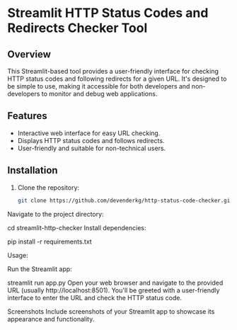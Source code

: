 # Streamlit HTTP Status Codes and Redirects Checker Tool

## Overview

This Streamlit-based tool provides a user-friendly interface for checking HTTP status codes and following redirects for a given URL. It's designed to be simple to use, making it accessible for both developers and non-developers to monitor and debug web applications.

## Features

- Interactive web interface for easy URL checking.
- Displays HTTP status codes and follows redirects.
- User-friendly and suitable for non-technical users.

## Installation

1. Clone the repository:

   ```bash
   git clone https://github.com/devenderkg/http-status-code-checker.git
Navigate to the project directory:

cd streamlit-http-checker
Install dependencies:

pip install -r requirements.txt

Usage:

Run the Streamlit app:

streamlit run app.py
Open your web browser and navigate to the provided URL (usually http://localhost:8501). You'll be greeted with a user-friendly interface to enter the URL and check the HTTP status code.

Screenshots
Include screenshots of your Streamlit app to showcase its appearance and functionality.
